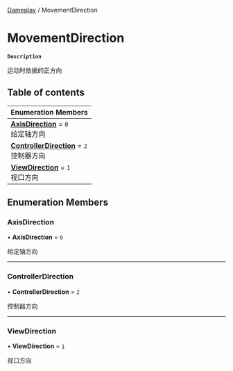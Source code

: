 [Gameplay](../modules/Gameplay.Gameplay.md) / MovementDirection

# MovementDirection <Badge type="tip" text="Enumeration" /> <Score text="MovementDirection" />

**`Description`**

运动时依据的正方向

## Table of contents

| Enumeration Members |
| :-----|
| **[AxisDirection](Gameplay.MovementDirection.md#axisdirection)** = ``0`` <br> 给定轴方向|
| **[ControllerDirection](Gameplay.MovementDirection.md#controllerdirection)** = ``2`` <br> 控制器方向|
| **[ViewDirection](Gameplay.MovementDirection.md#viewdirection)** = ``1`` <br> 视口方向|

## Enumeration Members

### AxisDirection <Score text="AxisDirection" /> 

• **AxisDirection** = ``0``

给定轴方向

___

### ControllerDirection <Score text="ControllerDirection" /> 

• **ControllerDirection** = ``2``

控制器方向

___

### ViewDirection <Score text="ViewDirection" /> 

• **ViewDirection** = ``1``

视口方向
